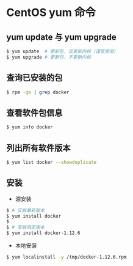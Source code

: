 # CentOS yum 命令

## yum update 与 yum upgrade

```bash
$ yum update  # 更新包，且更新内核（谨慎使用）
$ yum upgrade # 更新包，不更新内核
```


## 查询已安装的包

```bash
$ rpm -qa | grep docker
```


## 查看软件包信息

```bash
$ yum info docker
```


## 列出所有软件版本

```bash
$ yum list docker --showduplicate
```


## 安装

* 源安装

```bash
$ # 安装最新版本
$ yum install docker
$
$ # 安装指定版本
$ yum install docker-1.12.6
```

* 本地安装

```bash
$ yum localinstall -y /tmp/docker-1.12.6.rpm
```
